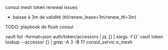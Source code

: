 consul mesh token renewal issues

* baisse à 3m de validité (ttl/renew_lease=1m/renew_ttl=3m)

TODO: playbook de flush consul


vault list -format=json auth/token/accessors | jq .[] | xargs -I'{}' vault token lookup --accessor {} | grep -A 3 -B 17 consul_servic
e_mesh

